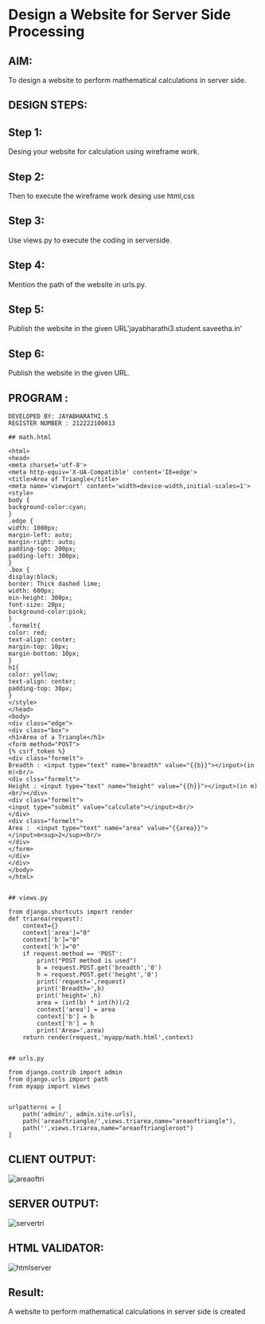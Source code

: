 # Design a Website for Server Side Processing

## AIM:

To design a website to perform mathematical calculations in server side.

## DESIGN STEPS:

## Step 1:

Desing your website for calculation using wireframe work.

## Step 2:

Then to execute the wireframe work desing use html,css

## Step 3:

Use views.py to execute the coding in serverside.

## Step 4:

Mention the path of the website in urls.py.

## Step 5:

Publish the website in the given URL'jayabharathi3.student.saveetha.in'

## Step 6:

Publish the website in the given URL.

## PROGRAM :
```
DEVELOPED BY: JAYABHARATHI.S
REGISTER NUMBER : 212222100013

## math.html

<html>
<head>
<meta charset='utf-8'>
<meta http-equiv='X-UA-Compatible' content='IE=edge'>
<title>Area of Triangle</title>
<meta name='viewport' content='width=device-width,initial-scales=1'>
<style>
body {
background-color:cyan;
}
.edge {
width: 1080px;
margin-left: auto;
margin-right: auto;
padding-top: 200px;
padding-left: 300px;
}
.box {
display:block;
border: Thick dashed lime;
width: 600px;
min-height: 300px;
font-size: 20px;
background-color:pink;
}
.formelt{
color: red;
text-align: center;
margin-top: 10px;
margin-bottom: 10px;
}
h1{
color: yellow;
text-align: center;
padding-top: 30px;
}
</style>
</head>
<body>
<div class="edge">
<div class="box">
<h1>Area of a Triangle</h1>
<form method="POST">
{% csrf_token %}
<div class="formelt">
Breadth : <input type="text" name="breadth" value="{{b}}"></input>(in m)<br/>
<div clss="formelt">
Height : <input type="text" name="height" value="{{h}}"></input>(in m)<br/></div>
<div class="formelt">
<input type="submit" value="calculate"></input><br/>
</div>
<div class="formelt">
Area :  <input type="text" name="area" value="{{area}}"></input>m<sup>2</sup><br/>
</div>
</form>
</div>
</div>
</body>
</html>


## views.py

from django.shortcuts import render
def triarea(request):
    context={}
    context['area']="0"
    context['b']="0"
    context['h']="0"
    if request.method == 'POST':
        print("POST method is used")
        b = request.POST.get('breadth','0')
        h = request.POST.get('height','0')
        print('request=',request)
        print('Breadth=',b)
        print('height=',h)
        area = (int(b) * int(h))/2
        context['area'] = area
        context['b'] = b
        context['h'] = h
        print('Area=',area)
    return render(request,'myapp/math.html',context) 


## urls.py

from django.contrib import admin
from django.urls import path
from myapp import views


urlpatterns = [
    path('admin/', admin.site.urls),
    path('areaoftriangle/',views.triarea,name="areaoftriangle"),
    path('',views.triarea,name="areaoftriangleroot")
]

```

## CLIENT OUTPUT:


![areaoftri](https://github.com/Jayabharathi3/serversideprocessing/assets/120367796/e537db5a-15ea-48c7-b1c9-8c2e74e346a7)


## SERVER OUTPUT:


![servertri](https://github.com/Jayabharathi3/serversideprocessing/assets/120367796/fbe4a640-363c-4455-b997-ddee511e2cbf)


## HTML VALIDATOR:

![htmlserver](https://github.com/Jayabharathi3/serversideprocessing/assets/120367796/7c8c908d-66e3-42c2-9376-554d62b803a5)


## Result:

A website to perform mathematical calculations in server side is created
